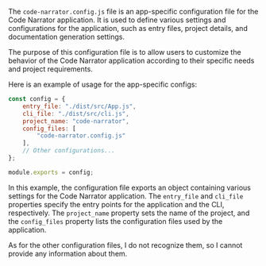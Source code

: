 The `code-narrator.config.js` file is an app-specific configuration file for the Code Narrator application. It is used to define various settings and configurations for the application, such as entry files, project details, and documentation generation settings.

The purpose of this configuration file is to allow users to customize the behavior of the Code Narrator application according to their specific needs and project requirements.

Here is an example of usage for the app-specific configs:

```javascript
const config = {
    entry_file: "./dist/src/App.js",
    cli_file: "./dist/src/cli.js",
    project_name: "code-narrator",
    config_files: [
        "code-narrator.config.js"
    ],
    // Other configurations...
};

module.exports = config;
```

In this example, the configuration file exports an object containing various settings for the Code Narrator application. The `entry_file` and `cli_file` properties specify the entry points for the application and the CLI, respectively. The `project_name` property sets the name of the project, and the `config_files` property lists the configuration files used by the application.

As for the other configuration files, I do not recognize them, so I cannot provide any information about them.